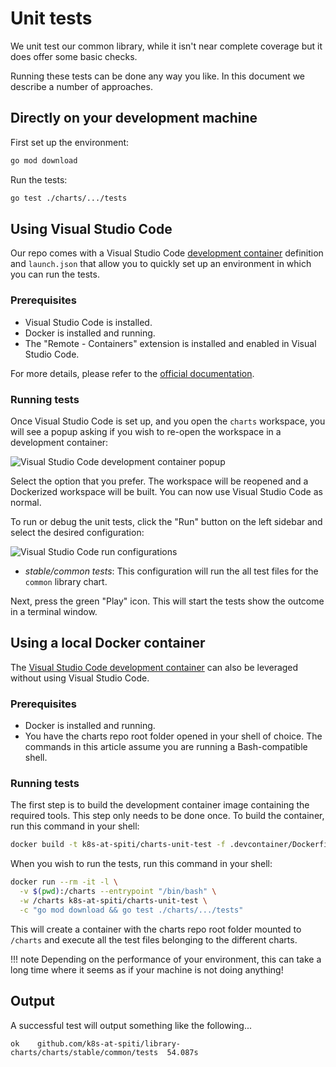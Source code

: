 # Unit tests

We unit test our common library, while it isn't near complete coverage but
it does offer some basic checks.

Running these tests can be done any way you like. In this document we describe
a number of approaches.

## Directly on your development machine

First set up the environment:

```sh
go mod download
```

Run the tests:

```sh
go test ./charts/.../tests
```

## Using Visual Studio Code

Our repo comes with a Visual Studio Code
[development container](https://code.visualstudio.com/docs/remote/containers)
definition and `launch.json` that allow you to quickly set up an environment
in which you can run the tests.

### Prerequisites

- Visual Studio Code is installed.
- Docker is installed and running.
- The "Remote - Containers" extension is installed and enabled in Visual Studio
Code.

For more details, please refer to the
[official documentation](https://code.visualstudio.com/docs/remote/containers#_system-requirements).

### Running tests

Once Visual Studio Code is set up, and you open the `charts` workspace, you
will see a popup asking if you wish to re-open the workspace in a development
container:

![Visual Studio Code development container popup](../../assets/screenshots/vscode_devcontainer_popup.png)

Select the option that you prefer. The workspace will be reopened and a
Dockerized workspace will be built. You can now use Visual Studio Code as
normal.

To run or debug the unit tests, click the "Run" button on the left sidebar
and select the desired configuration:

![Visual Studio Code run configurations](../../assets/screenshots/vscode_run_unittests.png)

- _stable/common tests_: This configuration will run the all test
files for the `common` library chart.

Next, press the green "Play" icon. This will start the tests show the
outcome in a terminal window.

## Using a local Docker container

The [Visual Studio Code development container](#using-visual-studio-code)
can also be leveraged without using Visual Studio Code.

### Prerequisites

- Docker is installed and running.
- You have the charts repo root folder opened in your shell of choice. The
  commands in this article assume you are running a Bash-compatible shell.

### Running tests

The first step is to build the development container image containing the
required tools. This step only needs to be done once. To build the container,
run this command in your shell:

```sh
docker build -t k8s-at-spiti/charts-unit-test -f .devcontainer/Dockerfile .
```

When you wish to run the tests, run this command in your shell:

```sh
docker run --rm -it -l \
  -v $(pwd):/charts --entrypoint "/bin/bash" \
  -w /charts k8s-at-spiti/charts-unit-test \
  -c "go mod download && go test ./charts/.../tests"
```

This will create a container with the charts repo root folder mounted to
`/charts` and execute all the test files belonging to the different charts.

!!! note
    Depending on the performance of your environment, this can take a long time
    where it seems as if your machine is not doing anything!

## Output

A successful test will output something like the following...

```text
ok    github.com/k8s-at-spiti/library-charts/charts/stable/common/tests  54.087s
```
